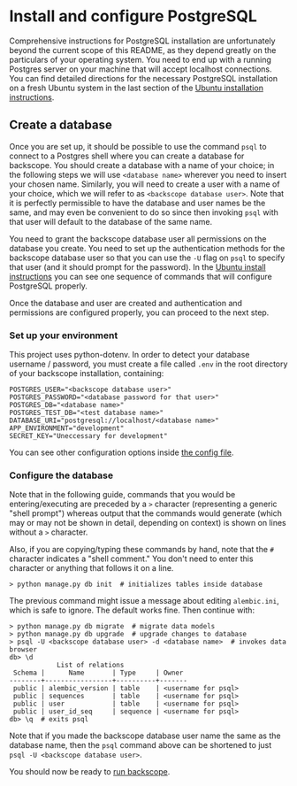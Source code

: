 # Install and configure PostgreSQL

Comprehensive instructions for PostgreSQL installation are unfortunately
beyond the current scope of this README, as they depend greatly on the
particulars of your operating system. You need to end up with a running
Postgres server on your machine that will accept localhost connections. You
can find detailed directions for the necessary PostgreSQL installation
on a fresh Ubuntu system in the last section of the
[Ubuntu installation instructions](install-ubuntu.md).

## Create a database

Once you are set up, it should be possible to use the
command `psql` to connect to a Postgres shell where you can create a
database for backscope. You should create a database with a name of your
choice; in the following steps we will use `<database name>` wherever you
need to insert your chosen name. Similarly, you will need to create a
user with a name of your choice, which we will refer to as
`<backscope database user>`. Note that it is perfectly permissible to have
the database and user names be the same, and may even be convenient to
do so since then invoking `psql` with that user will default to the
database of the same name.

You need to grant the backscope database user all permissions on the
database you create. You need to set up the authentication methods for
the backscope database user so that you can use the `-U` flag on `psql` to
specify that user (and it should prompt for the password). In the
[Ubuntu install instructions](install-ubuntu.md) you can see one sequence
of commands that will configure PostgreSQL properly.

Once the database and user are created and authentication and permissions are
configured properly, you can proceed to the next step.

### Set up your environment

This project uses python-dotenv. In order to detect your database
username / password, you must create a file called `.env` in the root
directory of your backscope installation, containing:

```
POSTGRES_USER="<backscope database user>"
POSTGRES_PASSWORD="<database password for that user>"
POSTGRES_DB="<database name>"
POSTGRES_TEST_DB="<test database name>"
DATABASE_URI="postgresql://localhost/<database name>"
APP_ENVIRONMENT="development"
SECRET_KEY="Uneccessary for development"
```

You can see other configuration options inside
[the config file](./flaskr/config.py).

### Configure the database

Note that in the following guide, commands that you would be
entering/executing are preceded by a `>` character (representing a generic
"shell prompt") whereas output that the commands would generate (which may
or may not be shown in detail, depending on context) is shown on lines
without a `>` character.

Also, if you are copying/typing these commands by hand, note that the `#`
character indicates a "shell comment." You don't need to enter this
character or anything that follows it on a line.

```
> python manage.py db init  # initializes tables inside database
```

The previous command might issue a message about editing
`alembic.ini`, which is safe to ignore. The default works fine. Then continue
with:

```
> python manage.py db migrate  # migrate data models
> python manage.py db upgrade  # upgrade changes to database
> psql -U <backscope database user> -d <database name>  # invokes data browser
db> \d
            List of relations
 Schema |      Name       | Type     | Owner 
--------+-----------------+----------+-------
 public | alembic_version | table    | <username for psql>
 public | sequences       | table    | <username for psql>
 public | user            | table    | <username for psql>
 public | user_id_seq     | sequence | <username for psql>
db> \q  # exits psql
```

Note that if you made the backscope database user name the same as the
database name, then the `psql` command above can be shortened to just
`psql -U <backscope database user>`.

You should now be ready to [run backscope](running-backscope.md).
